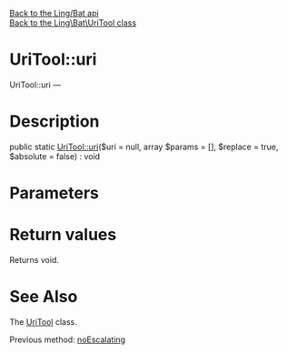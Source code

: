 [Back to the Ling/Bat api](https://github.com/lingtalfi/Bat/blob/master/doc/api/Ling/Bat.md)<br>
[Back to the Ling\Bat\UriTool class](https://github.com/lingtalfi/Bat/blob/master/doc/api/Ling/Bat/UriTool.md)


UriTool::uri
================



UriTool::uri — 




Description
================


public static [UriTool::uri](https://github.com/lingtalfi/Bat/blob/master/doc/api/Ling/Bat/UriTool/uri.md)($uri = null, array $params = [], $replace = true, $absolute = false) : void









Parameters
================



Return values
================

Returns void.








See Also
================

The [UriTool](https://github.com/lingtalfi/Bat/blob/master/doc/api/Ling/Bat/UriTool.md) class.

Previous method: [noEscalating](https://github.com/lingtalfi/Bat/blob/master/doc/api/Ling/Bat/UriTool/noEscalating.md)<br>

